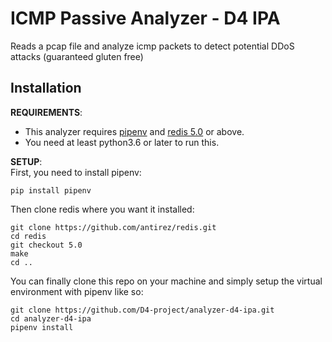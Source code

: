 # ICMP Passive Analyzer - D4 IPA

Reads a pcap file and analyze icmp packets to detect potential DDoS attacks 
(guaranteed gluten free)

## Installation
**REQUIREMENTS**: 
- This analyzer requires [pipenv](https://pipenv.readthedocs.io/en/latest/) and [redis 5.0](https://redis.io) or above.
- You need at least python3.6 or later to run this.

**SETUP**:\
First, you need to install pipenv:
```shell script
pip install pipenv
```
Then clone redis where you want it installed:
```shell script
git clone https://github.com/antirez/redis.git
cd redis
git checkout 5.0
make
cd ..
```

You can finally clone this repo on your machine and simply setup the virtual environment with pipenv like so:
```shell script
git clone https://github.com/D4-project/analyzer-d4-ipa.git
cd analyzer-d4-ipa
pipenv install
```